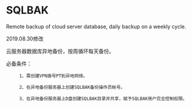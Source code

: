 # SQLBAK
Remote backup of cloud server database, daily backup on a weekly cycle.

2019.08.30修改 

云服务器数据库异地备份，按周循环每天备份。

必备条件：

         1、需创建VPN拨号PT到异地网络。

         2、在异地备份服务器上创建SQLBAK备份操作员帐号。
         
         3、在异地备份服务器上D盘创建SQLBAK目录并共享，赋予SQLBAK用户完全控制权限。
         
